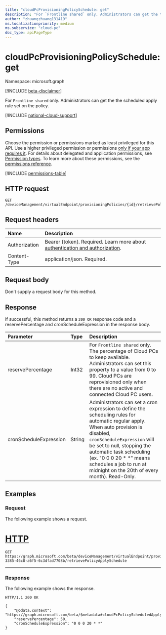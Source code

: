 ```yaml
---
title: "cloudPcProvisioningPolicySchedule: get"
description: "For `Frontline shared` only. Administrators can get the the scheduled apply rule set on the policy."
author: "zhuangzhuang131419"
ms.localizationpriority: medium
ms.subservice: "cloud-pc"
doc_type: apiPageType
---
```


# cloudPcProvisioningPolicySchedule: get

Namespace: microsoft.graph

[!INCLUDE [beta-disclaimer](../../includes/beta-disclaimer.md)]

For `Frontline shared` only. Administrators can get the the scheduled apply rule set on the policy.

[!INCLUDE [national-cloud-support](../../includes/global-us.md)]

## Permissions

Choose the permission or permissions marked as least privileged for this API. Use a higher privileged permission or permissions [only if your app requires it](/graph/permissions-overview#best-practices-for-using-microsoft-graph-permissions). For details about delegated and application permissions, see [Permission types](/graph/permissions-overview#permission-types). To learn more about these permissions, see the [permissions reference](/graph/permissions-reference).

<!-- { "blockType": "permissions", "name": "cloudpcprovisioningpolicyschedule_get" } -->
[!INCLUDE [permissions-table](../includes/permissions/cloudpcprovisioningpolicy-apply-permissions.md)]

## HTTP request

<!-- {
  "blockType": "ignored"
}
-->

``` http
GET /deviceManagement/virtualEndpoint/provisioningPolicies/{id}/retrievePolicyApplySchedule
```

## Request headers

|Name|Description|
|:---|:---|
|Authorization|Bearer {token}. Required. Learn more about [authentication and authorization](/graph/auth/auth-concepts).|
|Content-Type|application/json. Required.|

## Request body

Don't supply a request body for this method.

## Response

If successful, this method returns a `200 OK` response code and a reservePercentage and cronScheduleExpression in the response body.

|Parameter|Type|Description|
|:---|:---|:---|
|reservePercentage|Int32|For `Frontline shared` only. The percentage of Cloud PCs to keep available. Administrators can set this property to a value from 0 to 99. Cloud PCs are reprovisioned only when there are no active and connected Cloud PC users.|
|cronScheduleExpression|String|Administrators can set a cron expression to define the scheduling rules for automatic regular apply. When auto provision is disabled, `cronScheduleExpression` will be set to null, stopping the automatic task scheduling (ex. "0 0 0 20 * *" means schedules a job to run at midnight on the 20th of every month). Read-Only.|

## Examples

### Request

The following example shows a request.

# [HTTP](#tab/http)
<!-- {
  "blockType": "request",
  "name": "cloudpcprovisioningpolicyschedule_get"
}
-->

``` http
GET https://graph.microsoft.com/beta/deviceManagement/virtualEndpoint/provisioningPolicies/b0c2d35f-3385-46c8-a6f5-6c3dfad7708b/retrievePolicyApplySchedule
```

---

### Response

The following example shows the response.

<!-- {
  "blockType": "response",
  "truncated": true
}
-->

``` http
HTTP/1.1 200 OK

{
    "@odata.context": "https://graph.microsoft.com/beta/$metadata#cloudPcPolicyScheduledApplyActionDetail",
    "reservePercentage": 50,
    "cronScheduleExpression": "0 0 0 20 * *"
}
```
